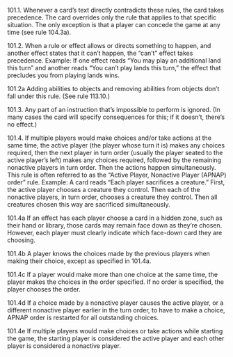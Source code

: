 101.1. Whenever a card’s text directly contradicts these rules, the card takes precedence. The card overrides only the rule that applies to that specific situation. The only exception is that a player can concede the game at any time (see rule 104.3a).

101.2. When a rule or effect allows or directs something to happen, and another effect states that it can’t happen, the “can’t” effect takes precedence.
Example: If one effect reads “You may play an additional land this turn” and another reads “You can’t play lands this turn,” the effect that precludes you from playing lands wins.

101.2a Adding abilities to objects and removing abilities from objects don’t fall under this rule. (See rule 113.10.)

101.3. Any part of an instruction that’s impossible to perform is ignored. (In many cases the card will specify consequences for this; if it doesn’t, there’s no effect.)

101.4. If multiple players would make choices and/or take actions at the same time, the active player (the player whose turn it is) makes any choices required, then the next player in turn order (usually the player seated to the active player’s left) makes any choices required, followed by the remaining nonactive players in turn order. Then the actions happen simultaneously. This rule is often referred to as the “Active Player, Nonactive Player (APNAP) order” rule.
Example: A card reads “Each player sacrifices a creature.” First, the active player chooses a creature they control. Then each of the nonactive players, in turn order, chooses a creature they control. Then all creatures chosen this way are sacrificed simultaneously.

101.4a If an effect has each player choose a card in a hidden zone, such as their hand or library, those cards may remain face down as they’re chosen. However, each player must clearly indicate which face-down card they are choosing.

101.4b A player knows the choices made by the previous players when making their choice, except as specified in 101.4a.

101.4c If a player would make more than one choice at the same time, the player makes the choices in the order specified. If no order is specified, the player chooses the order.

101.4d If a choice made by a nonactive player causes the active player, or a different nonactive player earlier in the turn order, to have to make a choice, APNAP order is restarted for all outstanding choices.

101.4e If multiple players would make choices or take actions while starting the game, the starting player is considered the active player and each other player is considered a nonactive player.